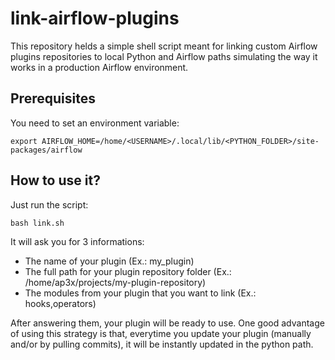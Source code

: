 # link-airflow-plugins

This repository helds a simple shell script meant for linking custom Airflow plugins repositories to local Python and Airflow paths simulating the way it works in a production Airflow environment.

## Prerequisites

You need to set an environment variable:

`export AIRFLOW_HOME=/home/<USERNAME>/.local/lib/<PYTHON_FOLDER>/site-packages/airflow`

## How to use it?

Just run the script:

`bash link.sh`

It will ask you for 3 informations:

* The name of your plugin (Ex.: my_plugin)
* The full path for your plugin repository folder (Ex.: /home/ap3x/projects/my-plugin-repository)
* The modules from your plugin that you want to link (Ex.: hooks,operators)

After answering them, your plugin will be ready to use.
One good advantage of using this strategy is that, everytime you update your plugin (manually and/or by pulling commits), it will be instantly updated in the python path.
